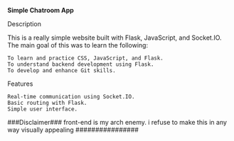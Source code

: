 **Simple Chatroom App**

Description

This is a really simple website built with Flask, JavaScript, and Socket.IO. The main goal of this was to learn the following:

    To learn and practice CSS, JavaScript, and Flask.
    To understand backend development using Flask.
    To develop and enhance Git skills.

Features

    Real-time communication using Socket.IO.
    Basic routing with Flask.
    Simple user interface.

###Disclaimer###
front-end is my arch enemy. i refuse to make this in any way visually appealing
################
